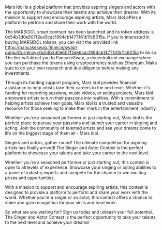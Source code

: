 
Mars Idol is a global platform that provides aspiring singers and actors with the opportunity to showcase their talents and achieve their dreams. With its mission to support and encourage aspiring artists, Mars Idol offers a platform to perform and share their work with the world.

The MARSIDOL smart contract has been launched and its token address is 0x54b3d0e607f2ee9cac1894cb1477161b11c8015a. If you're interested in buying MARSIDOL tokens, you can visit the provided link https://pancakeswap.finance/swap?outputCurrency=0x54b3d0e607f2ee9cac1894cb1477161b11c8015a to do so. The link will direct you to PancakeSwap, a decentralized exchange where you can purchase the tokens using cryptocurrency such as Ethereum. Make sure to do your own research and due diligence before making any investments.


Through its funding support program, Mars Idol provides financial assistance to help artists take their careers to the next level. Whether it's funding for recording sessions, music videos, or acting projects, Mars Idol empowers artists to turn their passions into realities. With a commitment to helping artists achieve their goals, Mars Idol is a trusted and valuable resource for those seeking to make their mark in the entertainment industry.

Whether you're a seasoned performer or just starting out, Mars Idol is the perfect place to pursue your passions and launch your career in singing and acting. Join the community of talented artists and see your dreams come to life on the biggest stage of them all - Mars Idol.

Singers and actors, gather round! The ultimate competition for aspiring artists has finally arrived! The Singer and Actor Contest is the perfect platform to showcase your talents and take your career to the next level.

Whether you're a seasoned performer or just starting out, this contest is open to all levels of experience. Showcase your singing or acting abilities to a panel of industry experts and compete for the chance to win exciting prizes and opportunities.

With a mission to support and encourage aspiring artists, this contest is designed to provide a platform to perform and share your work with the world. Whether you're a singer or an actor, this contest offers a chance to shine and gain recognition for your skills and hard work.

So what are you waiting for? Sign up today and unleash your full potential. The Singer and Actor Contest is the perfect opportunity to take your talents to the next level and achieve your dreams!
